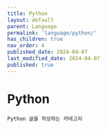 ```yaml
---
title: Python
layout: default
parent: Language
permalink: 'language/python/'
has_children: true
nav_order: 4
published_date: 2024-04-07
last_modified_date: 2024-04-07
published: true
---
```


# Python

`Python 글을 작성하는 카테고리`
